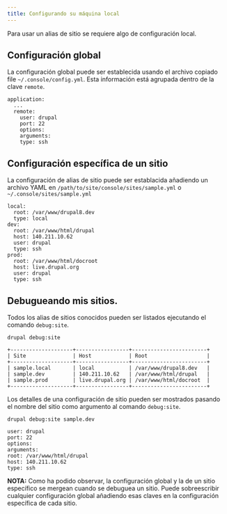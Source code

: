 ```yaml
---
title: Configurando su máquina local
---
```


Para usar un alias de sitio se requiere algo de configuración local.

## Configuración global

La configuración global puede ser establecida usando el archivo copiado file `~/.console/config.yml`. Esta información está agrupada dentro de la clave `remote`.

```
application:
  ...
  remote:
    user: drupal
    port: 22
    options:
    arguments:
    type: ssh
```

## Configuración específica de un sitio

La configuración de alias de sitio puede ser establacida añadiendo un archivo YAML en `/path/to/site/console/sites/sample.yml` o `~/.console/sites/sample.yml`

```
local:
  root: /var/www/drupal8.dev
  type: local
dev:
  root: /var/www/html/drupal
  host: 140.211.10.62
  user: drupal
  type: ssh
prod:
  root: /var/www/html/docroot
  host: live.drupal.org
  user: drupal
  type: ssh
```

## Debugueando mis sitios.

Todos los alias de sitios conocidos pueden ser listados ejecutando el comando `debug:site`.

```
drupal debug:site

+--------------------+-----------------+------------------------+
| Site               | Host            | Root                   |
+--------------------+-----------------+------------------------+
| sample.local       | local           | /var/www/drupal8.dev   |
| sample.dev         | 140.211.10.62   | /var/www/html/drupal   |
| sample.prod        | live.drupal.org | /var/www/html/docroot  |
+--------------------+-----------------+------------------------+
```

Los detalles de una configuración de sitio pueden ser mostrados pasando el nombre del sitio como argumento al comando `debug:site`.
```
drupal debug:site sample.dev

user: drupal
port: 22
options:
arguments:
root: /var/www/html/drupal
host: 140.211.10.62
type: ssh
```

**NOTA:** Como ha podido observar, la configuración global y la de un sitio específico se mergean cuando se debuguea un sitio. Puede sobreescribir cualquier configuración global añadiendo esas claves en la configuración específica de cada sitio.
